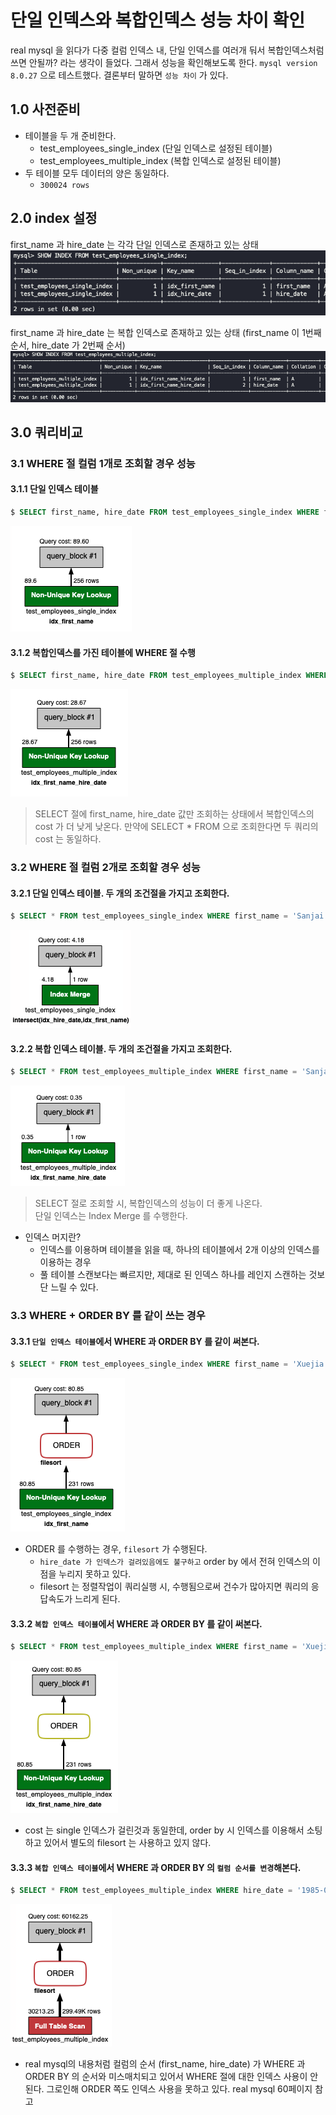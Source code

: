 # 단일 인덱스와 복합인덱스 성능 차이 확인
real mysql 을 읽다가 다중 컬럼 인덱스 내, 단일 인덱스를 여러개 둬서 복합인덱스처럼 쓰면 안될까? 라는 생각이 들었다.
그래서 성능을 확인해보도록 한다. `mysql version 8.0.27` 으로 테스트했다.
결론부터 말하면 `성능 차이` 가 있다.

## 1.0 사전준비
* 테이블을 두 개 준비한다.
    * test_employees_single_index (단일 인덱스로 설정된 테이블)
    * test_employees_multiple_index (복합 인덱스로 설정된 테이블)
* 두 테이블 모두 데이터의 양은 동일하다. 
    * `300024 rows`

## 2.0 index 설정
first_name 과 hire_date 는 각각 단일 인덱스로 존재하고 있는 상태
<kbd>
    <img src="../Image/2022-01-29_single_index_table.png" />
</kbd>

first_name 과 hire_date 는 복합 인덱스로 존재하고 있는 상태 (first_name 이 1번째 순서, hire_date 가 2번째 순서)
<kbd>
    <img src="../Image/2022-01-29_multi_index_table.png" />
</kbd>

## 3.0 쿼리비교
### 3.1 WHERE 절 컬럼 1개로 조회할 경우 성능

#### 3.1.1 단일 인덱스 테이블
```sql 
$ SELECT first_name, hire_date FROM test_employees_single_index WHERE first_name = 'Sanjai';
```

<kbd>
    <img src="../Image/2022-01-29_where_1_single.png" />
</kbd>

#### 3.1.2 복합인덱스를 가진 테이블에 WHERE 절 수행
```sql
$ SELECT first_name, hire_date FROM test_employees_multiple_index WHERE first_name = 'Sanjai';
```

<kbd>
    <img src="../Image/2022-01-29_where_1_multi.png" />
</kbd>

> SELECT 절에 first_name, hire_date 값만 조회하는 상태에서 복합인덱스의 cost 가 더 낮게 낮온다. 만약에 SELECT * FROM 으로 조회한다면 두 쿼리의 cost 는 동일하다.

### 3.2 WHERE 절 컬럼 2개로 조회할 경우 성능
#### 3.2.1 단일 인덱스 테이블. 두 개의 조건절을 가지고 조회한다.
```sql
$ SELECT * FROM test_employees_single_index WHERE first_name = 'Sanjai' AND hire_date = '1987-01-14';
```

<kbd>
    <img src="../Image/2022-01-29_where_2_single.png" />
</kbd>


#### 3.2.2 복합 인덱스 테이블. 두 개의 조건절을 가지고 조회한다.
```sql
$ SELECT * FROM test_employees_multiple_index WHERE first_name = 'Sanjai' AND hire_date = '1987-01-14';
```

<kbd>
    <img src="../Image/2022-01-29_where_2_multi.png" />
</kbd>

> SELECT 절로 조회할 시, 복합인덱스의 성능이 더 좋게 나온다.   
> 단일 인덱스는 Index Merge 를 수행한다.
* 인덱스 머지란? 
    * 인덱스를 이용하며 테이블을 읽을 때, 하나의 테이블에서 2개 이상의 인덱스를 이용하는 경우
    * 풀 테이블 스캔보다는 빠르지만, 제대로 된 인덱스 하나를 레인지 스캔하는 것보단 느릴 수 있다.

### 3.3 WHERE + ORDER BY 를 같이 쓰는 경우

#### 3.3.1 `단일 인덱스 테이블`에서 WHERE 과 ORDER BY 를 같이 써본다.
```sql 
$ SELECT * FROM test_employees_single_index WHERE first_name = 'Xuejia' ORDER BY hire_date;
```

<kbd>
    <img src="../Image/2022-01-29_where_order_by_single.png" />
</kbd>

* ORDER 를 수행하는 경우, `filesort` 가 수행된다.
    * `hire_date 가 인덱스가 걸려있음에도 불구하고` order by 에서 전혀 인덱스의 이점을 누리지 못하고 있다.
    * filesort 는 정렬작업이 쿼리실행 시, 수행됨으로써 건수가 많아지면 쿼리의 응답속도가 느리게 된다.
    

#### 3.3.2 `복합 인덱스 테이블`에서 WHERE 과 ORDER BY 를 같이 써본다.
```sql
$ SELECT * FROM test_employees_multiple_index WHERE first_name = 'Xuejia' ORDER BY hire_date;
```

<kbd>
    <img src="../Image/2022-01-29_where_order_by_multi.png" />
</kbd>

* cost 는 single 인덱스가 걸린것과 동일한데, order by 시 인덱스를 이용해서 소팅하고 있어서 별도의 filesort 는 사용하고 있지 않다.

#### 3.3.3 `복합 인덱스 테이블`에서 WHERE 과 ORDER BY 의 `컬럼 순서를 변경`해본다.
```sql
$ SELECT * FROM test_employees_multiple_index WHERE hire_date = '1985-06-11' ORDER BY first_name;
```

<kbd>
    <img src="../Image/2022-01-29_where_order_by_multi_2.png" />
</kbd>

* real mysql의 내용처럼 컬럼의 순서 (first_name, hire_date) 가 WHERE 과 ORDER BY 의 순서와 미스매치되고 있어서 WHERE 절에 대한 인덱스 사용이 안된다. 그로인해 ORDER 쪽도 인덱스 사용을 못하고 있다. real mysql 60페이지 참고